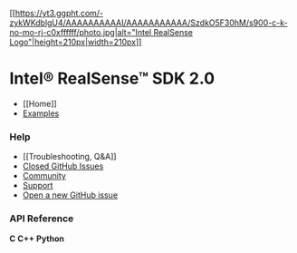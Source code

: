 [[[https://yt3.ggpht.com/-zykWKdblgU4/AAAAAAAAAAI/AAAAAAAAAAA/SzdkO5F30hM/s900-c-k-no-mo-rj-c0xffffff/photo.jpg|alt="Intel RealSense Logo"|height=210px|width=210px]]](https://github.com/IntelRealSense/librealsense)

Intel® RealSense™ SDK 2.0
===============

- [[Home]]
- [Examples](../examples)

### Help
- [[Troubleshooting, Q&A]]
- [Closed GitHub Issues](https://github.com/IntelRealSense/librealsense/issues?utf8=%E2%9C%93&q=is%3Aclosed)
- [Community](https://communities.intel.com/community/tech/realsense) 
- [Support](https://www.intel.com/content/www/us/en/support/emerging-technologies/intel-realsense-technology.html)
- [Open a new GitHub issue](https://github.com/IntelRealSense/librealsense/issues/new)

### API Reference
**C**
**C++**
**Python**

